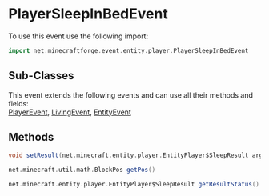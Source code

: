 # PlayerSleepInBedEvent

To use this event use the following import:
```groovy
import net.minecraftforge.event.entity.player.PlayerSleepInBedEvent
```

## Sub-Classes
This event extends the following events and can use all their methods and fields: <br>
[PlayerEvent](player_event/player_event.md), [LivingEvent](living_event/living_event.md), [EntityEvent](entity_event/entity_event.md)

## Methods
```groovy
void setResult(net.minecraft.entity.player.EntityPlayer$SleepResult arg0)
```

```groovy
net.minecraft.util.math.BlockPos getPos()
```

```groovy
net.minecraft.entity.player.EntityPlayer$SleepResult getResultStatus()
```
